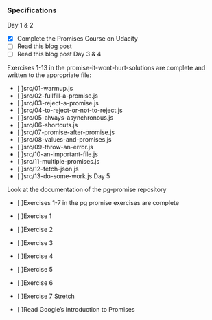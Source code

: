 ### Specifications

Day 1 & 2

- [x] Complete the Promises Course on Udacity
- [ ] Read this blog post
- [ ] Read this blog post
Day 3 & 4

 Exercises 1-13 in the promise-it-wont-hurt-solutions are complete and written to the appropriate file:
- [ ]src/01-warmup.js
- [ ]src/02-fullfill-a-promise.js
- [ ]src/03-reject-a-promise.js
- [ ]src/04-to-reject-or-not-to-reject.js
- [ ]src/05-always-asynchronous.js
- [ ]src/06-shortcuts.js
- [ ]src/07-promise-after-promise.js
- [ ]src/08-values-and-promises.js
- [ ]src/09-throw-an-error.js
- [ ]src/10-an-important-file.js
- [ ]src/11-multiple-promises.js
- [ ]src/12-fetch-json.js
- [ ]src/13-do-some-work.js
Day 5

 Look at the documentation of the pg-promise repository
- [ ]Exercises 1-7 in the pg promise exercises are complete
- [ ]Exercise 1
- [ ]Exercise 2
- [ ]Exercise 3
- [ ]Exercise 4
- [ ]Exercise 5
- [ ]Exercise 6
- [ ]Exercise 7
Stretch

- [ ]Read Google’s Introduction to Promises
